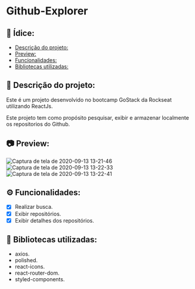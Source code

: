 
# Github-Explorer

## :page_with_curl: Ídice: 
  - [Descrição do projeto:](#memo-descrição-do-projeto)
  -  [Preview:](#camera-preview)
  - [Funcionalidades:](#gear-funcionalidades)
  - [Bibliotecas utilizadas:](#file_folder-bibliotecas-utilizadas)


## :memo:   Descrição do projeto:

Este é um projeto desenvolvido no bootcamp GoStack da Rockseat utilizando ReactJs.

Este projeto tem como propósito pesquisar, exibir e armazenar localmente os repositorios do Github.

## :camera:   Preview:
![Captura de tela de 2020-09-13 13-21-46](https://user-images.githubusercontent.com/43934564/93023346-ae024180-f5c4-11ea-95b0-8882e69817e1.png)
![Captura de tela de 2020-09-13 13-22-33](https://user-images.githubusercontent.com/43934564/93023344-a9d62400-f5c4-11ea-801d-d641235fff93.png)
![Captura de tela de 2020-09-13 13-22-41](https://user-images.githubusercontent.com/43934564/93023341-a5aa0680-f5c4-11ea-87f2-12b07d5d3f08.png)
## :gear: Funcionalidades:

- [X] Realizar busca.
- [X] Exibir repositórios.
- [X] Exibir detalhes dos repositórios.

## :file_folder: Bibliotecas utilizadas: 
- axios.
- polished.
- react-icons.
- react-router-dom.
- styled-components.


